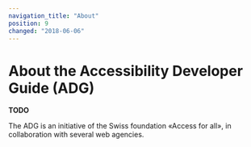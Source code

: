 ```yaml
---
navigation_title: "About"
position: 9
changed: "2018-06-06"
---
```


# About the Accessibility Developer Guide (ADG)

**TODO**

The ADG is an initiative of the Swiss foundation «Access for all», in collaboration with several web agencies.
